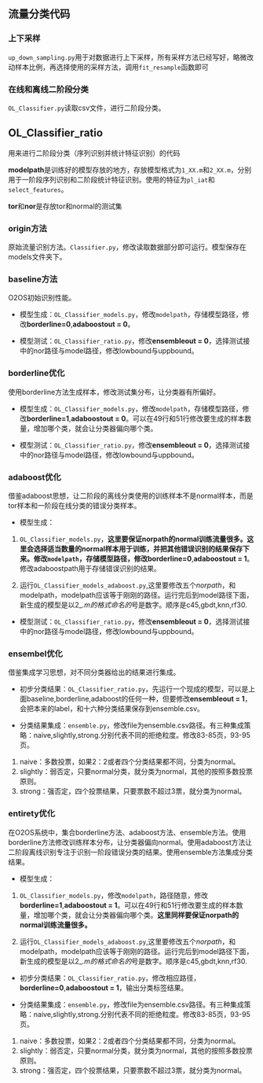 ## 流量分类代码

### 上下采样
`up_down_sampling.py`用于对数据进行上下采样，所有采样方法已经写好，略微改动样本比例，再选择使用的采样方法，调用`fit_resample`函数即可

### 在线和离线二阶段分类
`OL_Classifier.py`读取csv文件，进行二阶段分类。

## OL_Classifier_ratio
用来进行二阶段分类（序列识别并统计特征识别）的代码

**modelpath**是训练好的模型存放的地方，存放模型格式为`1_XX.m`和`2_XX.m`，分别用于一阶段序列识别和二阶段统计特征识别。使用的特征为`pl_iat`和`select_features`。

**tor**和**nor**是存放tor和normal的测试集

### origin方法
原始流量识别方法。`Classifier.py`，修改读取数据部分即可运行。模型保存在models文件夹下。

### baseline方法
O2OS初始识别性能。

- 模型生成：`OL_Classifier_models.py`，修改`modelpath`，存储模型路径，修改**borderline=0**,**adaboostout = 0**。

- 模型测试：`OL_Classifier_ratio.py`，修改**ensembleout = 0**，选择测试接中的nor路径与model路径，修改lowbound与uppbound。

### borderline优化
使用borderline方法生成样本，修改测试集分布，让分类器有所偏好。

- 模型生成：`OL_Classifier_models.py`，修改`modelpath`，存储模型路径，修改**borderline=1**,**adaboostout = 0**。可以在49行和51行修改要生成的样本数量，增加哪个类，就会让分类器偏向哪个类。

- 模型测试：`OL_Classifier_ratio.py`，修改**ensembleout = 0**，选择测试接中的nor路径与model路径，修改lowbound与uppbound。

### adaboost优化
借鉴adaboost思想，让二阶段的离线分类使用的训练样本不是normal样本，而是tor样本和一阶段在线分类的错误分类样本。

- 模型生成：

1. `OL_Classifier_models.py`，**这里要保证norpath的normal训练流量很多。**这里会选择适当数量的normal样本用于训练，并把其他错误识别的结果保存下来。修改`modelpath`，存储模型路径，修改**borderline=0**,**adaboostout = 1**。修改adaboostpath用于存储错误识别的结果。

2. 运行`OL_Classifier_models_adaboost.py`,这里要修改五个*norpath*，和modelpath，modelpath应该等于刚刚的路径。运行完后到model路径下面，新生成的模型是以2_*.m的格式命名的*号是数字。顺序是c45,gbdt,knn,rf30.

- 模型测试：`OL_Classifier_ratio.py`，修改**ensembleout = 0**，选择测试接中的nor路径与model路径，修改lowbound与uppbound。

### ensembel优化
借鉴集成学习思想，对不同分类器给出的结果进行集成。

- 初步分类结果：`OL_Classifier_ratio.py`，先运行一个现成的模型，可以是上面baseline,borderline,adaboost的任何一种，但要修改**ensembleout = 1**，会把本来的label，和十六种分类结果保存到ensemble.csv。

- 分类结果集成：`ensemble.py`，修改file为ensemble.csv路径。有三种集成策略：naive,slightly,strong.分别代表不同的拒绝粒度。修改83-85页，93-95页。

1. naive：多数投票，如果2：2或者四个分类结果都不同，分类为normal。
2. slightly：弱否定，只要normal分类，就分类为normal，其他的按照多数投票原则。
3. strong：强否定，四个投票结果，只要票数不超过3票，就分类为normal。

### entirety优化
在O2OS系统中，集合borderline方法、adaboost方法、ensemble方法。使用borderline方法修改训练样本分布，让分类器偏向normal。使用adaboost方法让二阶段离线识别专注于识别一阶段错误分类的结果。使用ensemble方法集成分类结果。

- 模型生成：
1. `OL_Classifier_models.py`，修改`modelpath`，路径随意，修改**borderline=1**,**adaboostout = 1**。可以在49行和51行修改要生成的样本数量，增加哪个类，就会让分类器偏向哪个类。**这里同样要保证norpath的normal训练流量很多。**

2. 运行`OL_Classifier_models_adaboost.py`,这里要修改五个*norpath*，和modelpath，modelpath应该等于刚刚的路径。运行完后到model路径下面，新生成的模型是以2_*.m的格式命名的*号是数字。顺序是c45,gbdt,knn,rf30.

- 初步分类结果：`OL_Classifier_ratio.py`，修改相应路径，**borderline=0**,**adaboostout = 1**，输出分类标签结果。

- 分类结果集成：`ensemble.py`，修改file为ensemble.csv路径。有三种集成策略：naive,slightly,strong.分别代表不同的拒绝粒度。修改83-85页，93-95页。

1. naive：多数投票，如果2：2或者四个分类结果都不同，分类为normal。
2. slightly：弱否定，只要normal分类，就分类为normal，其他的按照多数投票原则。
3. strong：强否定，四个投票结果，只要票数不超过3票，就分类为normal。